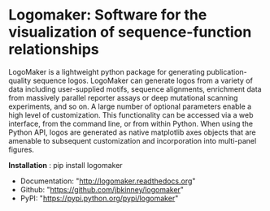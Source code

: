 # Logomaker: Software for the visualization of sequence-function relationships

LogoMaker is a lightweight python package for generating publication-quality sequence 
logos. LogoMaker can generate logos from a variety of data including user-supplied motifs, 
sequence alignments, enrichment data from massively parallel reporter assays or deep mutational 
scanning experiments, and so on. A large number of optional parameters enable a high level of 
customization. This functionality can be accessed via a web interface, from the command line,
or from within Python. When using the Python API, logos are generated as native matplotlib
axes objects that are amenable to subsequent customization and incorporation into multi-panel figures.

**Installation** :
pip install logomaker

* Documentation: "http://logomaker.readthedocs.org"
* Github: "https://github.com/jbkinney/logomaker"
* PyPI: "https://pypi.python.org/pypi/logomaker"